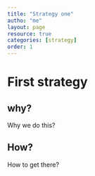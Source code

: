 ```yaml
---
title: "Strategy one"
autho: "me"
layout: page
resource: true 
categories: [strategy]
order: 1
---
```


# First strategy

## why?
Why we do this?

## How?
How to get there?
